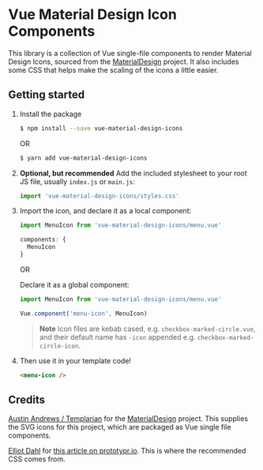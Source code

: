 # Vue Material Design Icon Components

This library is a collection of Vue single-file components to render Material
Design Icons, sourced from the
[MaterialDesign](https://github.com/Templarian/MaterialDesign
"MaterialDesign Github page") project.
It also includes some CSS that helps make the scaling of the icons a little
easier.

## Getting started

1. Install the package

    ```bash
    $ npm install --save vue-material-design-icons
    ```

    OR

    ```bash
    $ yarn add vue-material-design-icons
    ```

2. **Optional, but recommended** Add the included stylesheet to your root JS
   file, usually `index.js` or `main.js`:

    ```javascript
    import 'vue-material-design-icons/styles.css'
    ```

3. Import the icon, and declare it as a local component:

    ```javascript
    import MenuIcon from 'vue-material-design-icons/menu.vue'

    components: {
      MenuIcon
    }
    ```

    OR

    Declare it as a global component:

    ```javascript
    import MenuIcon from 'vue-material-design-icons/menu.vue'

    Vue.component('menu-icon', MenuIcon)
    ```

    > **Note** Icon files are kebab cased, e.g. `checkbox-marked-circle.vue`, and
    > their default name has `-icon` appended e.g. `checkbox-marked-circle-icon`.

4. Then use it in your template code!

    ```html
    <menu-icon />
    ```

## Credits

[Austin Andrews / Templarian](https://github.com/Templarian "Templarian's GitHub profile") for
the [MaterialDesign](https://github.com/Templarian/MaterialDesign "MaterialDesign Github page")
project. This supplies the SVG icons for this project, which are packaged as
Vue single file components.

[Elliot Dahl](http://www.elliotdahl.com/ "Elliot Dahl's website") for
[this article on prototypr.io](https://blog.prototypr.io/align-svg-icons-to-text-and-say-goodbye-to-font-icons-d44b3d7b26b4 
"Align SVG Icons to Text and Say Goodbye to Font Icons"). This is where the
recommended CSS comes from.
